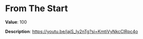 # From The Start

**Value**: 100

**Description**: https://youtu.be/jajS_Iy2nTg?si=KmtiVyNkcClRpc4o
